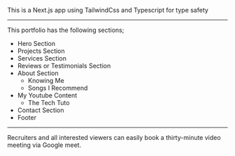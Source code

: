 This is a Next.js app using TailwindCss and Typescript for type safety

---
This portfolio has the following sections;

- Hero Section
- Projects Section
- Services Section
- Reviews or Testimonials Section
- About Section
   - Knowing Me
   - Songs I Recommend
- My Youtube Content
   - The Tech Tuto
- Contact Section
- Footer

---
Recruiters and all interested viewers can easily book a thirty-minute video meeting via Google meet.

